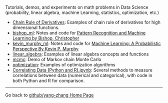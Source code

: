 Tutorials, demos, and experiments on math problems in Data Science (probability, linear algebra, machine Learning, statistics, optimization, etc.)
- [Chain Rule of Derivatives](https://github.com/yang-zhang/ds-math/blob/master/chain_rule.ipynb): Examples of chain rule of derivatives for high dimensional functions.
- [bishop_ml](https://github.com/yang-zhang/math-data-science/tree/master/bishop_ml): Notes and code for [Pattern Recognition and Machine Learning by Bishop, Christopher](http://www.springer.com/us/book/9780387310732)
- [kevin_murphy_ml](https://github.com/yang-zhang/math-data-science/tree/master/kevin_murphy_ml): Notes and code for [Machine Learning: A Probabilistic Perspective By Kevin P. Murphy](https://mitpress.mit.edu/books/machine-learning-0)
- [linear_algebra](https://github.com/yang-zhang/math-data-science/tree/master/linear_algebra): Examples of linear algebra concepts and functions
- [mcmc](https://github.com/yang-zhang/math-data-science/tree/master/mcmc): Demo of Markov chain Monte Carlo
- [optimization](https://github.com/yang-zhang/math-data-science/tree/master/optimization): Examples of optimization algorithms
- [Correlating Data (Python and R).ipynb](https://github.com/yang-zhang/math-data-science/blob/master/Correlating%20Data%20(Python%20and%20R).ipynb): Several methods to measure correlations between data (numerical and categorical), with code in both Python and R for comparison.

---
Go back to [github/yang-zhang Home Page](https://yang-zhang.github.io/)
